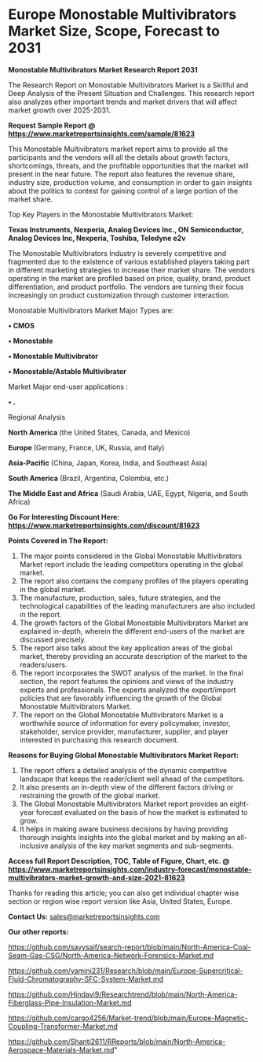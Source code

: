 # Europe Monostable Multivibrators Market Size, Scope, Forecast to 2031

<strong>Monostable Multivibrators Market Research Report 2031</strong>

The Research Report on Monostable Multivibrators Market is a Skillful and Deep Analysis of the Present Situation and Challenges. This research report also analyzes other important trends and market drivers that will affect market growth over 2025-2031.

<strong>Request Sample Report @ <a href=https://www.marketreportsinsights.com/sample/81623>https://www.marketreportsinsights.com/sample/81623</a></strong>

This Monostable Multivibrators market report aims to provide all the participants and the vendors will all the details about growth factors, shortcomings, threats, and the profitable opportunities that the market will present in the near future. The report also features the revenue share, industry size, production volume, and consumption in order to gain insights about the politics to contest for gaining control of a large portion of the market share.

Top Key Players in the Monostable Multivibrators Market:

<strong>Texas Instruments, Nexperia, Analog Devices Inc., ON Semiconductor, Analog Devices Inc, Nexperia, Toshiba, Teledyne e2v</strong>

The Monostable Multivibrators Industry is severely competitive and fragmented due to the existence of various established players taking part in different marketing strategies to increase their market share. The vendors operating in the market are profiled based on price, quality, brand, product differentiation, and product portfolio. The vendors are turning their focus increasingly on product customization through customer interaction.

Monostable Multivibrators Market Major Types are:

<strong>• CMOS

• Monostable

• Monostable Multivibrator

• Monostable/Astable Multivibrator</strong>

Market Major end-user applications :

<strong>• .</strong>

Regional Analysis

</u><strong><b>North America</b></strong> (the United States, Canada, and Mexico)

<strong><b>Europe </b></strong>(Germany, France, UK, Russia, and Italy)

<strong><b>Asia-Pacific</b></strong> (China, Japan, Korea, India, and Southeast Asia)

<strong><b>South America</b></strong> (Brazil, Argentina, Colombia, etc.)

<strong><b>The Middle East and Africa</b></strong> (Saudi Arabia, UAE, Egypt, Nigeria, and South Africa)

<strong>Go For Interesting Discount Here: <a href=https://www.marketreportsinsights.com/discount/81623>https://www.marketreportsinsights.com/discount/81623</a></strong>

<strong>Points Covered in The Report:</strong>
<ol>
  <li>The major points considered in the Global Monostable Multivibrators Market report include the leading competitors operating in the global market.</li>
  <li>The report also contains the company profiles of the players operating in the global market.</li>
  <li>The manufacture, production, sales, future strategies, and the technological capabilities of the leading manufacturers are also included in the report.</li>
  <li>The growth factors of the Global Monostable Multivibrators Market are explained in-depth, wherein the different end-users of the market are discussed precisely.</li>
  <li>The report also talks about the key application areas of the global market, thereby providing an accurate description of the market to the readers/users.</li>
  <li>The report incorporates the SWOT analysis of the market. In the final section, the report features the opinions and views of the industry experts and professionals. The experts analyzed the export/import policies that are favorably influencing the growth of the Global Monostable Multivibrators Market.</li>
  <li>The report on the Global Monostable Multivibrators Market is a worthwhile source of information for every policymaker, investor, stakeholder, service provider, manufacturer, supplier, and player interested in purchasing this research document.</li>
</ol>
<strong>Reasons for Buying Global Monostable Multivibrators Market Report:</strong>

<ol>
  <li>The report offers a detailed analysis of the dynamic competitive landscape that keeps the reader/client well ahead of the competitors.</li>
  <li>It also presents an in-depth view of the different factors driving or restraining the growth of the global market.</li>
  <li>The Global Monostable Multivibrators Market report provides an eight-year forecast evaluated on the basis of how the market is estimated to grow.</li>
  <li>It helps in making aware business decisions by having providing thorough insights insights into the global market and by making an all-inclusive analysis of the key market segments and sub-segments.</li>
</ol>
<strong>Access full Report Description, TOC, Table of Figure, Chart, etc. @ <a href=https://www.marketreportsinsights.com/industry-forecast/monostable-multivibrators-market-growth-and-size-2021-81623>https://www.marketreportsinsights.com/industry-forecast/monostable-multivibrators-market-growth-and-size-2021-81623</a></strong>


Thanks for reading this article; you can also get individual chapter wise section or region wise report version like Asia, United States, Europe.

<strong>Contact Us:</strong>
sales@marketreportsinsights.com

<strong>Our other reports:</strong>

<a href=https://github.com/sayysaif/search-report/blob/main/North-America-Coal-Seam-Gas-CSG/North-America-Network-Forensics-Market.md>https://github.com/sayysaif/search-report/blob/main/North-America-Coal-Seam-Gas-CSG/North-America-Network-Forensics-Market.md</a>

<a href=https://github.com/yamini231/Research/blob/main/Europe-Supercritical-Fluid-Chromatography-SFC-System-Market.md>https://github.com/yamini231/Research/blob/main/Europe-Supercritical-Fluid-Chromatography-SFC-System-Market.md</a>

<a href=https://github.com/Hindavi9/Researchtrend/blob/main/North-America-Fiberglass-Pipe-Insulation-Market.md>https://github.com/Hindavi9/Researchtrend/blob/main/North-America-Fiberglass-Pipe-Insulation-Market.md</a>

<a href=https://github.com/cargo4256/Market-trend/blob/main/Europe-Magnetic-Coupling-Transformer-Market.md>https://github.com/cargo4256/Market-trend/blob/main/Europe-Magnetic-Coupling-Transformer-Market.md</a>

<a href=https://github.com/Shanti2611/RReports/blob/main/North-America-Aerospace-Materials-Market.md>https://github.com/Shanti2611/RReports/blob/main/North-America-Aerospace-Materials-Market.md</a>"
